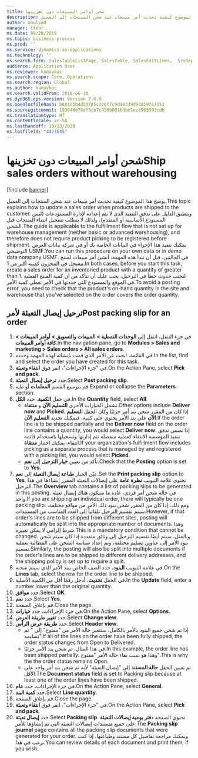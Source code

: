 ```yaml
---
title: شحن أوامر المبيعات دون تخزينها
description: يوضح هذا الموضوع كيفية تحديث أمر مبيعات عند شحن المنتجات إلى العميل.
author: omulvad
manager: tfehr
ms.date: 08/20/2019
ms.topic: business-process
ms.prod: ''
ms.service: dynamics-ax-applications
ms.technology: ''
ms.search.form: SalesTableListPage, SalesTable, SalesEditLines,  SrsReportViewerForm, SalesTableLineQuantity, CustPackingSlipJournal
audience: Application User
ms.reviewer: kamaybac
ms.search.scope: Core, Operations
ms.search.region: Global
ms.author: kamaybac
ms.search.validFrom: 2016-06-30
ms.dyn365.ops.version: Version 7.0.0
ms.openlocfilehash: b6b1dbb4d53785c226f7c9d40339d9dd19f47152
ms.sourcegitcommit: 199848e78df5cb7c439b001bdbe1ece963593cdb
ms.translationtype: HT
ms.contentlocale: ar-SA
ms.lasthandoff: 10/13/2020
ms.locfileid: "4421645"
---
```

# <a name="ship-sales-orders-without-warehousing"></a><span data-ttu-id="4a303-103">شحن أوامر المبيعات دون تخزينها</span><span class="sxs-lookup"><span data-stu-id="4a303-103">Ship sales orders without warehousing</span></span>

[!include [banner](../../includes/banner.md)]

<span data-ttu-id="4a303-104">يوضح هذا الموضوع كيفية تحديث أمر مبيعات عند شحن المنتجات إلى العميل.</span><span class="sxs-lookup"><span data-stu-id="4a303-104">This topic explains how to update a sales order when products are shipped to the customer.</span></span> <span data-ttu-id="4a303-105">وينطبق الدليل على تدفق التنفيذ الذي لا يتم إعداده لإدارة المستودعات (ليس المستودع الأساسية أو المتقدم)، ولذلك لا يتطلب تسجيل انتقاء المنتجات قبل الشحن.</span><span class="sxs-lookup"><span data-stu-id="4a303-105">The guide is applicable to the fulfillment flow that is not set up for warehouse management (neither basic or advanced warehousing), and therefore does not require product picking to be registered before shipment.</span></span> <span data-ttu-id="4a303-106">يمكنك تنفيذ هذا الإجراء في البيانات الخاصة بك أو في شركة بيانات العرض التوضيحي USMF.</span><span class="sxs-lookup"><span data-stu-id="4a303-106">You can run this procedure on your own data or in demo data company USMF.</span></span> <span data-ttu-id="4a303-107">في الحالتين، قبل أن تبدأ هذه المهمة، أنشئ أمر مبيعات لمنتج مسجل في المخزون كميته أكبر من 1.</span><span class="sxs-lookup"><span data-stu-id="4a303-107">In both cases, before you start this task, create a sales order for an inventoried product with a quantity of greater than 1.</span></span> <span data-ttu-id="4a303-108">لتجنب حدوث خطأ في الترحيل، يجب عليك أن تتأكد من أن كمية المنتج الفعلية في الموقع والمستودع التي حددتها في الأمر تغطي كمية الأمر.</span><span class="sxs-lookup"><span data-stu-id="4a303-108">To avoid a posting error, you need to check that the product's on-hand quantity in the site and warehouse that you've selected on the order covers the order quantity.</span></span>

## <a name="post-packing-slip-for-an-order"></a><span data-ttu-id="4a303-109">ترحيل إيصال التعبئة لأمر</span><span class="sxs-lookup"><span data-stu-id="4a303-109">Post packing slip for an order</span></span>
1. <span data-ttu-id="4a303-110">في جزء التنقل، انتقل إلى **الوحدات النمطية > المبيعات والتسويق > أوامر المبيعات > كافة أوامر المبيعات**.</span><span class="sxs-lookup"><span data-stu-id="4a303-110">In the navigation pane, go to **Modules > Sales and marketing > Sales orders > All sales orders**.</span></span>
2. <span data-ttu-id="4a303-111">في القائمة، ابحث عن الأمر الذي قمت بإنشائه لهذه المهمة وحدده.</span><span class="sxs-lookup"><span data-stu-id="4a303-111">In the list, find and select the order you have created for this task.</span></span>
3. <span data-ttu-id="4a303-112">في "جزء الإجراءات"، انقر فوق **انتقاء وتعبئة**.</span><span class="sxs-lookup"><span data-stu-id="4a303-112">On the Action Pane, select **Pick and pack**.</span></span>
4. <span data-ttu-id="4a303-113">حدد **ترحيل إيصال التعبئة‬**.</span><span class="sxs-lookup"><span data-stu-id="4a303-113">Select **Post packing slip**.</span></span>
5. <span data-ttu-id="4a303-114">قم بتوسيع القسم **المعلمات** أو طيه.</span><span class="sxs-lookup"><span data-stu-id="4a303-114">Expand or collapse the **Parameters** section.</span></span>
6. <span data-ttu-id="4a303-115">في حقل **الكمية**، حدد **الكل**.</span><span class="sxs-lookup"><span data-stu-id="4a303-115">In the **Quantity** field, select **All**.</span></span>
    - <span data-ttu-id="4a303-116">تشمل الخيارات الأخرى **التسليم الآن** و **منتقاة**.</span><span class="sxs-lookup"><span data-stu-id="4a303-116">Other options include **Deliver now** and **Picked**.</span></span> <span data-ttu-id="4a303-117">إذا كان من المقرر شحن بند أمر جزئيًا وكان الحقل **التسليم الآن** على بند الأمر يحتوي على كمية، فيمكنك تحديد **التسليم الآن**.</span><span class="sxs-lookup"><span data-stu-id="4a303-117">If the order line is to be shipped partially and the **Deliver now** field on the order line contains a quantity, you would select **Deliver now**.</span></span> <span data-ttu-id="4a303-118">إذا تضمن تدفق تنفيذ المؤسسة الانتقاء كعملية منفصلة تتم إدارتها وتسجيلها باستخدام قائمة انتقاء، يمكنك اختيار **منتقاة**.</span><span class="sxs-lookup"><span data-stu-id="4a303-118">If your organization's fulfillment flow includes picking as a separate process that is managed by and registered with a picking list, you would select **Picked**.</span></span>  
    - <span data-ttu-id="4a303-119">تأكد من تعيين **خيار الترحيل** إلى **نعم**.</span><span class="sxs-lookup"><span data-stu-id="4a303-119">Check that the **Posting** option is set to **Yes**.</span></span>  
7. <span data-ttu-id="4a303-120">عيّن الخيار **طباعة إيصال التعبئة** إلى **نعم**.</span><span class="sxs-lookup"><span data-stu-id="4a303-120">Set the **Print packing slip** option to **Yes**.</span></span> <span data-ttu-id="4a303-121">تحتوي علامة التبويب **نظرة عامة** على إيصالات التعبئة المقرر إنشاءها في هذا الترحيل.</span><span class="sxs-lookup"><span data-stu-id="4a303-121">The **Overview** tab contains a list of packing slips to be generated in this posting.</span></span> <span data-ttu-id="4a303-122">في حالة شحن أمر فردي، عادة ما سيكون هناك إيصال تعبئة واحد.</span><span class="sxs-lookup"><span data-stu-id="4a303-122">If you are shipping an individual order, there will typically be one packing slip.</span></span> <span data-ttu-id="4a303-123">ومع ذلك، إذا كان من المقرر شحن بنود ذلك الأمر من مواقع مختلفة، سيتم تقسيم الترحيل تلقائياً إلى العدد المناسب من المستندات.</span><span class="sxs-lookup"><span data-stu-id="4a303-123">However, if that order's lines are to be shipped from different sites, posting will automatically be split into the appropriate number of documents.</span></span> <span data-ttu-id="4a303-124">وهذا شرط إلزامي لا يمكن تغييره.</span><span class="sxs-lookup"><span data-stu-id="4a303-124">This is a mandatory condition that cannot be changed.</span></span> <span data-ttu-id="4a303-125">وبالمثل، سيتم أيضًا تقسيم الترحيل إلى وثائق متعددة إذا كان سيتم شحن بنود الأمر إلى عناوين تسليم مختلفة، وتم إعداد سياسة الشحن على المطالبة بعملية تقسيم.</span><span class="sxs-lookup"><span data-stu-id="4a303-125">Similarly, the posting will also be split into multiple documents if the order's lines are to be shipped to different delivery addresses, and the shipping policy is set up to require a split.</span></span>  
8. <span data-ttu-id="4a303-126">في علامة التبويب **البنود**، حدد الصف الخاص ببند الأمر الذي سيتم شحنه.</span><span class="sxs-lookup"><span data-stu-id="4a303-126">On the **Lines** tab, select the row for the order line to be shipped.</span></span>
9. <span data-ttu-id="4a303-127">في الحقل **تحديث**، أدخل رقمًا أقل من الكمية الأصلية.</span><span class="sxs-lookup"><span data-stu-id="4a303-127">In the **Update** field, enter a number lower than the original quantity.</span></span>
10. <span data-ttu-id="4a303-128">حدد **موافق**.</span><span class="sxs-lookup"><span data-stu-id="4a303-128">Select **OK**.</span></span>
11. <span data-ttu-id="4a303-129">حدد **نعم**.</span><span class="sxs-lookup"><span data-stu-id="4a303-129">Select **Yes**.</span></span>
12. <span data-ttu-id="4a303-130">قم بإغلاق الصفحة.</span><span class="sxs-lookup"><span data-stu-id="4a303-130">Close the page.</span></span>
13. <span data-ttu-id="4a303-131">في جزء الإجراءات، حدد **خيارات**.</span><span class="sxs-lookup"><span data-stu-id="4a303-131">On the Action Pane, select **Options**.</span></span>
14. <span data-ttu-id="4a303-132">حدد **تغيير طريقة العرض**.</span><span class="sxs-lookup"><span data-stu-id="4a303-132">Select **Change view**.</span></span>
15. <span data-ttu-id="4a303-133">حدد **طريقة عرض الرأس**.</span><span class="sxs-lookup"><span data-stu-id="4a303-133">Select **Header view**.</span></span>
    - <span data-ttu-id="4a303-134">إذا تم شحن جميع البنود بالأمر بالكامل، ستتغير حالة الأمر من "مفتوح" إلى " تم تسليمه".</span><span class="sxs-lookup"><span data-stu-id="4a303-134">If all of the lines on the order have been fully shipped, the order status changes from Open to Delivered.</span></span>  
    - <span data-ttu-id="4a303-135">في هذا المثال، تم شحن بند الأمر جزئيًا.</span><span class="sxs-lookup"><span data-stu-id="4a303-135">In this example, the order line has been shipped partially.</span></span> <span data-ttu-id="4a303-136">وهذا هو سبب بقاء حالة الأمر "مفتوح".</span><span class="sxs-lookup"><span data-stu-id="4a303-136">This is why the the order status remains Open.</span></span>     
    - <span data-ttu-id="4a303-137">تم تعيين الحقل **حالة المستند** إلى "إيصال التعبئة" لأنه تم شحن بند أمر واحد على الأقل.</span><span class="sxs-lookup"><span data-stu-id="4a303-137">The **Document status** field is set to Packing slip because at least one of the order lines have been shipped.</span></span>  
16. <span data-ttu-id="4a303-138">في جزء الإجراءات، حدد **عام**.</span><span class="sxs-lookup"><span data-stu-id="4a303-138">On the Action Pane, select **General**.</span></span>
17. <span data-ttu-id="4a303-139">حدد **كمية البند**.</span><span class="sxs-lookup"><span data-stu-id="4a303-139">Select **Line quantity**.</span></span>
18. <span data-ttu-id="4a303-140">قم بإغلاق الصفحة.</span><span class="sxs-lookup"><span data-stu-id="4a303-140">Close the page.</span></span>
19. <span data-ttu-id="4a303-141">في "جزء الإجراءات"، انقر فوق **انتقاء وتعبئة**.</span><span class="sxs-lookup"><span data-stu-id="4a303-141">On the Action Pane, select **Pick and pack**.</span></span>
20. <span data-ttu-id="4a303-142">حدد **إيصال تعبئة**.</span><span class="sxs-lookup"><span data-stu-id="4a303-142">Select **Packing slip**.</span></span> <span data-ttu-id="4a303-143">تحتوي الصفحة **دفتر يومية إيصالات التعبئة** على جميع مستندات إيصالات التعبئة التي تم إنشاؤها للأمر.</span><span class="sxs-lookup"><span data-stu-id="4a303-143">The **Packing slip journal** page contains all the packing slip documents that were generated for your order.</span></span> <span data-ttu-id="4a303-144">ويمكنك مراجعة تفاصيل كل مستند وطباعتها، إذا كنت ترغب في هذا.</span><span class="sxs-lookup"><span data-stu-id="4a303-144">You can review details of each document and print them, if you wish.</span></span>  


